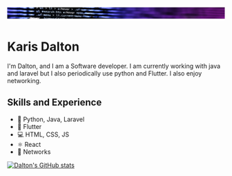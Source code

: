 ![Software Engineer](https://github.com/karisdalton/karisdalton/blob/main/image-1.png?raw=true)

# Karis Dalton

I'm Dalton, and I am a Software developer. I am currently working with java and laravel but I also periodically use python and Flutter. I also enjoy networking.

## Skills and Experience
* 🐍 Python, Java, Laravel
* 📱 Flutter
* 💻 HTML, CSS, JS
* ⚛ React
* 🛜 Networks

[![Dalton's GitHub stats](https://github-readme-stats.vercel.app/api?username=karisdalton)](https://github.com/karisdalton/github-readme-stats)
